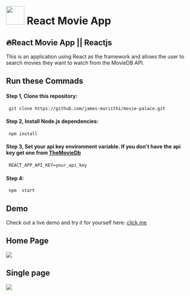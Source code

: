 # <img src="https://www.themoviedb.org/assets/2/v4/logos/v2/blue_square_2-d537fb228cf3ded904ef09b136fe3fec72548ebc1fea3fbbd1ad9e36364db38b.svg" width='50px'/> React Movie App 
<h2>🔥React Movie App || Reactjs </h2>
  
<p>This is an application using React as the framework and allows the user to search movies they want to watch from the MovieDB API.
</p>
 
## Run these Commads
#### Step 1,  Clone this repository:
     git clone https://github.com/james-muriithi/movie-palace.git
#### Step 2, Install Node.js dependencies:
     npm install        
#### Step 3, Set your api key environment variable. If you don't have the api key get one from  [TheMovieDb](https://www.themoviedb.org/)
     REACT_APP_API_KEY=your_api_key
#### Step 4:
     npm  start  
<!-- ----------------------------------------------------------------------------------- -->
## Demo

Check out a live demo and try it for yourself here: [click me](https://cinemy-movie-app.netlify.app/)

## Home Page

<div> <img src="https://drive.google.com/uc?id=1ICMTUoZkmywXjx_10QURiaNmKbXI95jS"/>
  
 ## Single page 
<div> <img src="https://drive.google.com/uc?id=1-Ne-XbWZt1y2Tj6rh3VcJ2eQPcZXC0ci"/>

  
  
